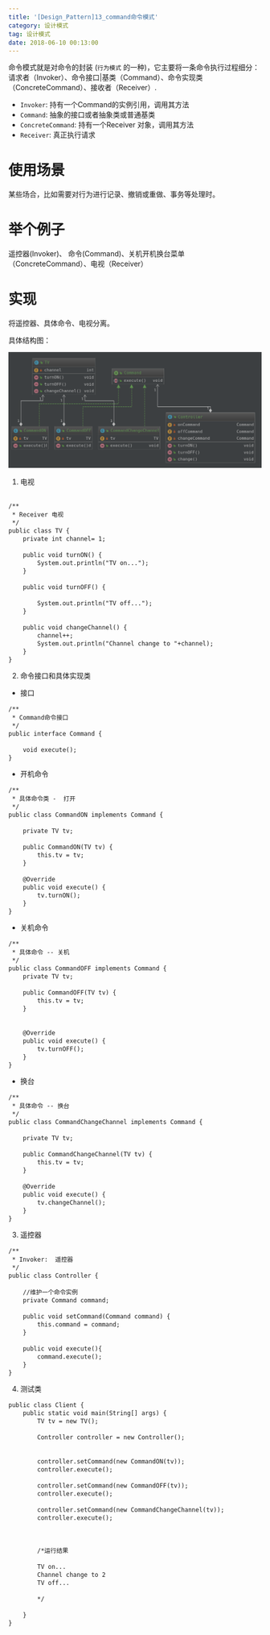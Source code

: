 ```yaml
---
title: '[Design_Pattern]13_command命令模式'
category: 设计模式
tag: 设计模式
date: 2018-06-10 00:13:00
---
```


命令模式就是对命令的封装 (`行为模式` 的一种)，它主要将一条命令执行过程细分： 请求者（Invoker）、命令接口|基类（Command）、命令实现类（ConcreteCommand）、接收者（Receiver）.

- `Invoker`: 持有一个Command的实例引用，调用其方法
- `Command`: 抽象的接口或者抽象类或普通基类
- `ConcreteCommand`: 持有一个Receiver 对象，调用其方法
- `Receiver`: 真正执行请求

# 使用场景

某些场合，比如需要对行为进行记录、撤销或重做、事务等处理时。

# 举个例子

遥控器(Invoker)、 命令(Command)、关机开机换台菜单（ConcreteCommand）、电视（Receiver）

# 实现

将遥控器、具体命令、电视分离。

具体结构图：

![](/images/dp13_command_00.png)

1. 电视
```

/**
 * Receiver 电视
 */
public class TV {
    private int channel= 1;

    public void turnON() {
        System.out.println("TV on...");
    }

    public void turnOFF() {

        System.out.println("TV off...");
    }

    public void changeChannel() {
        channel++;
        System.out.println("Channel change to "+channel);
    }
}

```
2. 命令接口和具体实现类
- 接口
```
/**
 * Command命令接口
 */
public interface Command {

    void execute();
}
```
- 开机命令
```
/**
 * 具体命令类 -  打开
 */
public class CommandON implements Command {

    private TV tv;

    public CommandON(TV tv) {
        this.tv = tv;
    }

    @Override
    public void execute() {
        tv.turnON();
    }
}
```
- 关机命令
```
/**
 * 具体命令 -- 关机
 */
public class CommandOFF implements Command {
    private TV tv;

    public CommandOFF(TV tv) {
        this.tv = tv;
    }


    @Override
    public void execute() {
        tv.turnOFF();
    }
}
```
- 换台
```
/**
 * 具体命令 -- 换台
 */
public class CommandChangeChannel implements Command {

    private TV tv;

    public CommandChangeChannel(TV tv) {
        this.tv = tv;
    }

    @Override
    public void execute() {
        tv.changeChannel();
    }
}
```
3. 遥控器
```
/**
 * Invoker:  遥控器
 */
public class Controller {

    //维护一个命令实例
    private Command command;

    public void setCommand(Command command) {
        this.command = command;
    }

    public void execute(){
        command.execute();
    }
}
```
4. 测试类
```
public class Client {
    public static void main(String[] args) {
        TV tv = new TV();

        Controller controller = new Controller();


        controller.setCommand(new CommandON(tv));
        controller.execute();

        controller.setCommand(new CommandOFF(tv));
        controller.execute();

        controller.setCommand(new CommandChangeChannel(tv));
        controller.execute();



        /*运行结果

        TV on...
        Channel change to 2
        TV off...

        */

    }
}
```